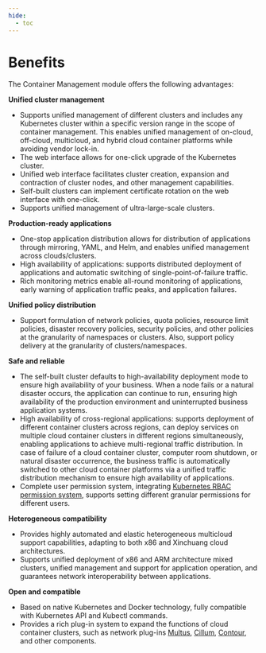 ```yaml
---
hide:
  - toc
---
```


# Benefits

The Container Management module offers the following advantages:

**Unified cluster management**

- Supports unified management of different clusters and includes any Kubernetes cluster within a specific version range in the scope of container management. This enables unified management of on-cloud, off-cloud, multicloud, and hybrid cloud container platforms while avoiding vendor lock-in.
- The web interface allows for one-click upgrade of the Kubernetes cluster.
- Unified web interface facilitates cluster creation, expansion and contraction of cluster nodes, and other management capabilities.
- Self-built clusters can implement certificate rotation on the web interface with one-click.
- Supports unified management of ultra-large-scale clusters.

**Production-ready applications**

- One-stop application distribution allows for distribution of applications through mirroring, YAML, and Helm, and enables unified management across clouds/clusters.
- High availability of applications: supports distributed deployment of applications and automatic switching of single-point-of-failure traffic.
- Rich monitoring metrics enable all-round monitoring of applications, early warning of application traffic peaks, and application failures.

**Unified policy distribution**

- Support formulation of network policies, quota policies, resource limit policies, disaster recovery policies, security policies, and other policies at the granularity of namespaces or clusters. Also, support policy delivery at the granularity of clusters/namespaces.

**Safe and reliable**

- The self-built cluster defaults to high-availability deployment mode to ensure high availability of your business. When a node fails or a natural disaster occurs, the application can continue to run, ensuring high availability of the production environment and uninterrupted business application systems.
- High availability of cross-regional applications: supports deployment of different container clusters across regions, can deploy services on multiple cloud container clusters in different regions simultaneously, enabling applications to achieve multi-regional traffic distribution. In case of failure of a cloud container cluster, computer room shutdown, or natural disaster occurrence, the business traffic is automatically switched to other cloud container platforms via a unified traffic distribution mechanism to ensure high availability of applications.
- Complete user permission system, integrating [Kubernetes RBAC permission system](https://kubernetes.io/docs/reference/access-authn-authz/rbac/), supports setting different granular permissions for different users.

**Heterogeneous compatibility**

- Provides highly automated and elastic heterogeneous multicloud support capabilities, adapting to both x86 and Xinchuang cloud architectures.
- Supports unified deployment of x86 and ARM architecture mixed clusters, unified management and support for application operation, and guarantees network interoperability between applications.

**Open and compatible**

- Based on native Kubernetes and Docker technology, fully compatible with Kubernetes API and Kubectl commands.
- Provides a rich plug-in system to expand the functions of cloud container clusters, such as network plug-ins [Multus](https://github.com/k8snetworkplumbingwg/multus-cni), [Cillum](../../network/modules/cilium/what.md), [Contour](https://projectcontour.io/), and other components.
